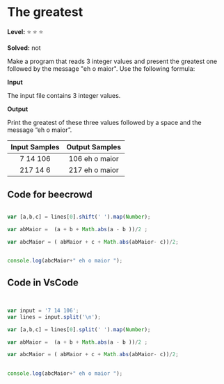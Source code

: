 # The greatest

**Level:** :star: :star: :star:

**Solved:** not

Make a program that reads 3 integer values and present the greatest one followed by the message "eh o maior". Use the following formula:


**Input**

The input file contains 3 integer values.

**Output**

Print the greatest of these three values followed by a space and the message “eh o maior”.

| Input Samples	| Output Samples |
|:--:|:--:|
|7 14 106 | 106 eh o maior |
| 217 14 6 | 217 eh o maior |

## Code for beecrowd

```javascript 

var [a,b,c] = lines[0].shift(' ').map(Number);

var abMaior =  (a + b + Math.abs(a - b ))/2 ;

var abcMaior = ( abMaior + c + Math.abs(abMaior- c))/2;

  
console.log(abcMaior+" eh o maior ");


```


## Code in VsCode


```javascript


var input = '7 14 106';
var lines = input.split('\n');

var [a,b,c] = lines[0].split(' ').map(Number);

var abMaior =  (a + b + Math.abs(a - b ))/2 ;

var abcMaior = ( abMaior + c + Math.abs(abMaior- c))/2;

  
console.log(abcMaior+" eh o maior ");



```